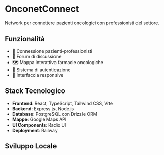 # OnconetConnect

Network per connettere pazienti oncologici con professionisti del settore.

## Funzionalità

- 🏥 Connessione pazienti-professionisti
- 💬 Forum di discussione
- 🗺️ Mappa interattiva farmacie oncologiche  
- 👤 Sistema di autenticazione
- 📱 Interfaccia responsive

## Stack Tecnologico

- **Frontend**: React, TypeScript, Tailwind CSS, Vite
- **Backend**: Express.js, Node.js
- **Database**: PostgreSQL con Drizzle ORM
- **Mappe**: Google Maps API
- **UI Components**: Radix UI
- **Deployment**: Railway

## Sviluppo Locale
